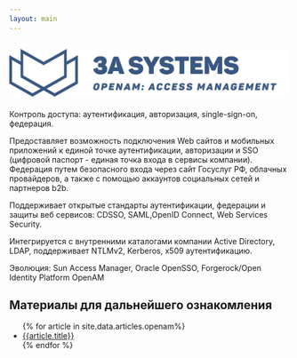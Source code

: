 ```yaml
---
layout: main
---
```

 <section class="page-section" id="product">
    <div class="container px-4 px-lg-5 py-5">
        <div class="row justify-content-center">
            <div class="col text-center">
                <h2 class="text-center"><img class="logo" src="/assets/img/logo-am-lg-long.png" alt="Access Management" /></h2>
            </div>
        </div>
        <div class="row">
            <p>Контроль доступа: аутентификация, авторизация, single-sign-on, федерация.</p>
            <p>Предоставляет возможность подключения Web сайтов и мобильных приложений к единой точке аутентификации, авторизации и SSO (цифровой паспорт - единая точка входа в сервисы компании). Федерация путем безопасного входа через сайт Госуслуг РФ, облачных провайдеров, а также с помощью аккаунтов социальных сетей и партнеров b2b.</p>
            <p>Поддерживает открытые стандарты аутентификации, федерации и защиты веб сервисов: CDSSO, SAML,OpenID Connect, Web Services Security.</p>
            <p>Интегрируется с внутренними каталогами компании Active Directory, LDAP, поддерживает NTLMv2, Kerberos, x509 аутентификацию.</p>
            <p>Эволюция: Sun Access Manager, Oracle OpenSSO, Forgerock/Open Identity Platform OpenAM</p>
        </div>
        <div class="row">
            <h2>Материалы для дальнейшего ознакомления</h2>
            <ul>
                {% for article in site.data.articles.openam%}   
                <li>
                    <a href="{{article.url}}">{{article.title}}</a>
                </li>
                {% endfor %}
            </ul>
        </div>
    </div>
</section>